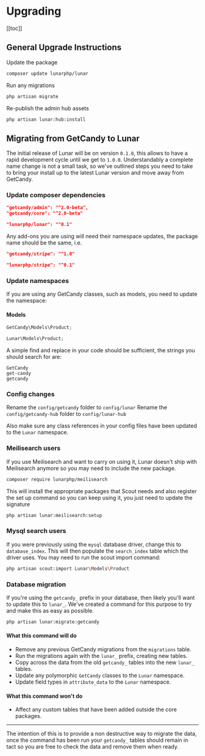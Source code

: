 # Upgrading

[[toc]]


## General Upgrade Instructions

Update the package

```sh
composer update lunarphp/lunar
```

Run any migrations

```sh
php artisan migrate
```

Re-publish the admin hub assets

```sh
php artisan lunar:hub:install
```

## Migrating from GetCandy to Lunar

The initial release of Lunar will be on version `0.1.0`, this allows to have a rapid development cycle until we get to `1.0.0`. Understandably a complete name change is not a small task, so we've outlined steps you need to take to bring your install up to the latest Lunar version and move away from GetCandy.

### Update composer dependencies

```json
"getcandy/admin": "^2.0-beta",
"getcandy/core": "^2.0-beta"
```

```json
"lunarphp/lunar": "^0.1"
```

Any add-ons you are using will need their namespace updates, the package name should be the same, i.e.

```json
"getcandy/stripe": "^1.0"
```

```json
"lunarphp/stripe": "^0.1"
```

### Update namespaces

If you are using any GetCandy classes, such as models, you need to update the namespace:

#### Models

```php
GetCandy\Models\Product;
```

```php
Lunar\Models\Product;
```

A simple find and replace in your code should be sufficient, the strings you should search for are:

```
GetCandy
get-candy
getcandy
```

### Config changes

Rename the `config/getcandy` folder to `config/lunar`
Rename the `config/getcandy-hub` folder to `config/lunar-hub`

Also make sure any class references in your config files have been updated to the `Lunar` namespace.

### Meilisearch users

If you use Meilisearch and want to carry on using it, Lunar doesn't ship with Meilisearch anymore so you may need to include the new package.

```sh
composer require lunarphp/meilisearch
```

This will install the appropriate packages that Scout needs and also register the set up command so you can keep using it, you just need to update the signature

```sh
php artisan lunar:meilisearch:setup
```

### Mysql search users

If you were previously using the `mysql` database driver, change this to `database_index`. This will then populate the `search_index` table which the driver uses. You may need to run the scout import command:

```sh
php artisan scout:import Lunar\Models\Product
```

### Database migration

If you're using the `getcandy_` prefix in your database, then likely you'll want to update this to `lunar_`. We've created a command for this purpose to try and make this as easy as possible.

```sh
php artisan lunar:migrate:getcandy
```

#### What this command will do

- Remove any previous GetCandy migrations from the `migrations` table.
- Run the migrations again with the `lunar_` prefix, creating new tables.
- Copy across the data from the old `getcandy_` tables into the new `lunar_` tables.
- Update any polymorphic `GetCandy` classes to the `Lunar` namespace.
- Update field types in `attribute_data` to the `Lunar` namespace.


#### What this command won't do

- Affect any custom tables that have been added outside the core packages.

---

The intention of this is to provide a non destructive way to migrate the data, once the command has been run your `getcandy_` tables should remain in tact so you are free to check the data and remove them when ready.

